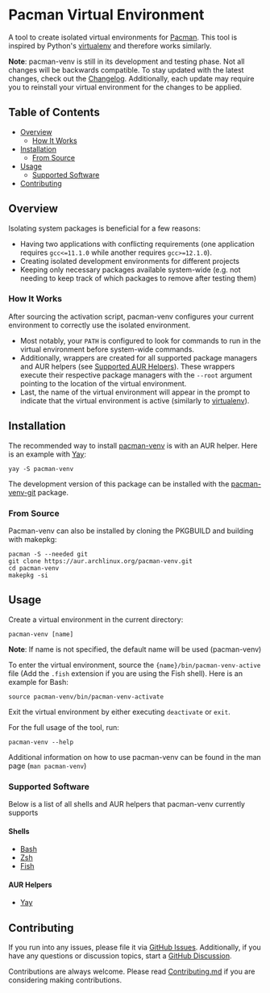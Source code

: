 # Pacman Virtual Environment
A tool to create isolated virtual environments for [Pacman][0]. This tool is inspired
by Python's [virtualenv][1] and therefore works similarly.

**Note**: pacman-venv is still in its development and testing phase. Not all changes
will be backwards compatible. To stay updated with the latest changes, check out the
[Changelog](CHANGELOG.md). Additionally, each update may require you to reinstall your
virtual environment for the changes to be applied.

## Table of Contents
- [Overview](#overview)
    * [How It Works](#how-it-works)
- [Installation](#installation)
    * [From Source](#from-source)
- [Usage](#usage)
    * [Supported Software](#supported-software)
- [Contributing](#contributing)

## Overview
Isolating system packages is beneficial for a few reasons:
- Having two applications with conflicting requirements (one application requires
`gcc<=11.1.0` while another requires `gcc>=12.1.0`).
- Creating isolated development environments for different projects
- Keeping only necessary packages available system-wide (e.g. not needing to keep
track of which packages to remove after testing them)

### How It Works
After sourcing the activation script, pacman-venv configures your current environment
to correctly use the isolated environment.
- Most notably, your `PATH` is configured to look for commands to run in the virtual
environment before system-wide commands.
- Additionally, wrappers are created for all supported package managers and AUR helpers
(see [Supported AUR Helpers](#aur-helpers)). These wrappers execute their respective package
managers with the `--root` argument pointing to the location of the virtual environment.
- Last, the name of the virtual environment will appear in the prompt to indicate that the
virtual environment is active (similarly to [virtualenv][1]).

## Installation
The recommended way to install [pacman-venv][2] is with an AUR helper. Here is an example with [Yay][3]:
```shell
yay -S pacman-venv
```

The development version of this package can be installed with the [pacman-venv-git][4] package.

### From Source
Pacman-venv can also be installed by cloning the PKGBUILD and building with makepkg:
```shell
pacman -S --needed git
git clone https://aur.archlinux.org/pacman-venv.git
cd pacman-venv
makepkg -si
```

## Usage
Create a virtual environment in the current directory:
```shell
pacman-venv [name]
```
**Note**: If name is not specified, the default name will be used (pacman-venv)

To enter the virtual environment, source the `{name}/bin/pacman-venv-active` file
(Add the `.fish` extension if you are using the Fish shell). Here is an example for Bash:
```shell
source pacman-venv/bin/pacman-venv-activate
```

Exit the virtual environment by either executing `deactivate` or `exit`.

For the full usage of the tool, run:
```shell
pacman-venv --help
```

Additional information on how to use pacman-venv can be found in the man page (`man pacman-venv`)

### Supported Software
Below is a list of all shells and AUR helpers that pacman-venv currently supports

#### Shells
- [Bash][5]
- [Zsh][6]
- [Fish][7]

#### AUR Helpers
- [Yay][3]

## Contributing
If you run into any issues, please file it via [GitHub Issues][8]. Additionally, if you
have any questions or discussion topics, start a [GitHub Discussion][9].

Contributions are always welcome. Please read [Contributing.md](CONTRIBUTING.md) if you are considering making contributions.

[0]: https://archlinux.org/pacman/
[1]: https://virtualenv.pypa.io/en/latest/
[2]: https://aur.archlinux.org/packages/pacman-venv
[3]: https://github.com/Jguer/yay
[4]: https://aur.archlinux.org/packages/pacman-venv-git
[5]: https://www.gnu.org/software/bash/
[6]: https://zsh.sourceforge.io/
[7]: https://fishshell.com/
[8]: https://github.com/jdholtz/pacman-venv/issues/new/choose
[9]: https://github.com/jdholtz/pacman-venv/discussions/new/choose
